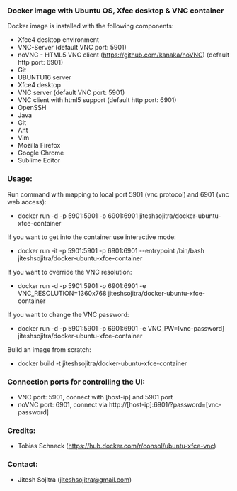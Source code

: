 ### Docker image with Ubuntu OS, Xfce desktop & VNC container

Docker image is installed with the following components:
* Xfce4 desktop environment
* VNC-Server (default VNC port: 5901)
* noVNC - HTML5 VNC client (https://github.com/kanaka/noVNC) (default http port: 6901)
* Git
* UBUNTU16 server
* Xfce4 desktop
* VNC server (default VNC port: 5901)
* VNC client with html5 support (default http port: 6901)
* OpenSSH
* Java
* Git
* Ant
* Vim
* Mozilla Firefox
* Google Chrome
* Sublime Editor

### Usage:
Run command with mapping to local port 5901 (vnc protocol) and 6901 (vnc web access):
- docker run -d -p 5901:5901 -p 6901:6901 jiteshsojitra/docker-ubuntu-xfce-container

If you want to get into the container use interactive mode:
- docker run -it -p 5901:5901 -p 6901:6901 --entrypoint /bin/bash jiteshsojitra/docker-ubuntu-xfce-container

If you want to override the VNC resolution:
- docker run -d -p 5901:5901 -p 6901:6901 -e VNC_RESOLUTION=1360x768 jiteshsojitra/docker-ubuntu-xfce-container

If you want to change the VNC password:
- docker run -d -p 5901:5901 -p 6901:6901 -e VNC_PW=[vnc-password] jiteshsojitra/docker-ubuntu-xfce-container

Build an image from scratch:
- docker build -t jiteshsojitra/docker-ubuntu-xfce-container

### Connection ports for controlling the UI:
- VNC port: 5901, connect with [host-ip] and 5901 port
- noVNC port: 6901, connect via http://[host-ip]:6901/?password=[vnc-password]

### Credits:
- Tobias Schneck (https://hub.docker.com/r/consol/ubuntu-xfce-vnc)

### Contact:
- Jitesh Sojitra (jiteshsojitra@gmail.com)
